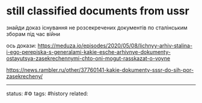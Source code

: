 # still classified documents from ussr
знайди доказ існування не розсекречених документів по сталінським зборам під час війни

ось докази:
https://meduza.io/episodes/2020/05/08/lichnyy-arhiv-stalina-i-ego-perepiska-s-generalami-kakie-esche-arhivnye-dokumenty-ostayutsya-zasekrechennymi-chto-oni-mogut-rasskazat-o-voyne

https://news.rambler.ru/other/37760141-kakie-dokumenty-sssr-do-sih-por-zasekrecheny/

---
status: #⚙️ 
tags: #history 
related: 